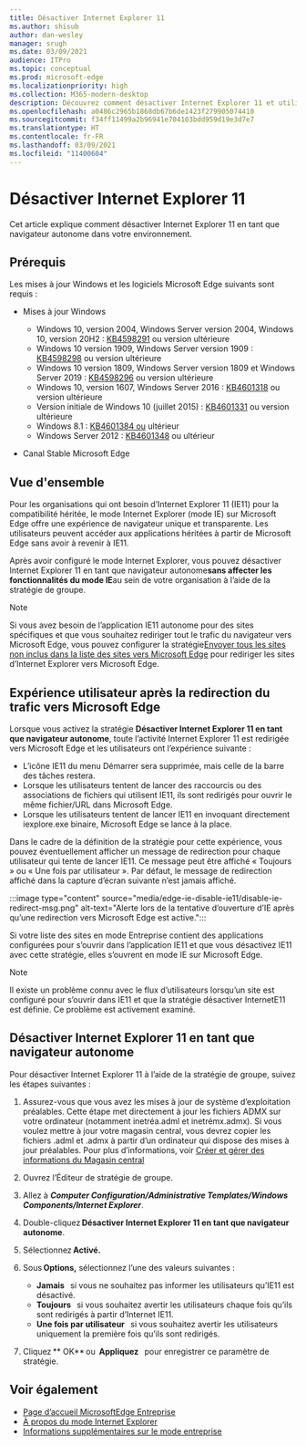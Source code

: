 ```yaml
---
title: Désactiver Internet Explorer 11
ms.author: shisub
author: dan-wesley
manager: srugh
ms.date: 03/09/2021
audience: ITPro
ms.topic: conceptual
ms.prod: microsoft-edge
ms.localizationpriority: high
ms.collection: M365-modern-desktop
description: Découvrez comment désactiver Internet Explorer 11 et utiliser le mode Internet Explorer dans Microsoft Edge.
ms.openlocfilehash: a0486c2965b1868db67b6de1423f279905074410
ms.sourcegitcommit: f34ff11499a2b96941e704103bdd959d19e3d7e7
ms.translationtype: HT
ms.contentlocale: fr-FR
ms.lasthandoff: 03/09/2021
ms.locfileid: "11400604"
---
```

# <a name="disable-internet-explorer-11"></a>Désactiver Internet Explorer 11

Cet article explique comment désactiver Internet Explorer 11 en tant que navigateur autonome dans votre environnement.

## <a name="prerequisites"></a>Prérequis

Les mises à jour Windows et les logiciels Microsoft Edge suivants sont requis :

- Mises à jour Windows

  - Windows 10, version 2004, Windows Server version 2004, Windows 10, version 20H2 : [KB4598291](https://support.microsoft.com/topic/february-2-2021-kb4598291-os-builds-19041-789-and-19042-789-preview-6a766199-a4f1-616e-1f5c-58bdc3ca5e3b) ou version ultérieure
  - Windows 10 version 1909, Windows Server version 1909 : [KB4598298](https://support.microsoft.com/topic/january-21-2021-kb4598298-os-build-18363-1350-preview-02dfd9ba-91a2-1b82-dede-42f288c02511) ou version ultérieure
  - Windows 10 version 1809, Windows Server version 1809 et Windows Server 2019 : [KB4598296](https://support.microsoft.com/topic/january-21-2021-kb4598296-os-build-17763-1728-preview-4c0931ff-45b7-ff59-5e00-c03b5afb363d) ou version ultérieure
  - Windows 10, version 1607, Windows Server 2016 : [KB4601318](https://support.microsoft.com/topic/february-9-2021-kb4601318-os-build-14393-4225-c5e3de6c-e3e6-ffb5-6197-48b9ce16446e) ou version ultérieure
   - Version initiale de Windows 10 (juillet 2015) : [KB4601331](https://support.microsoft.com/office/february-9-2021%e2%80%94kb4601331-os-build-10240-18842-6227d078-fef3-8d67-27e0-1882e6cb79ff?ui=en-US&rs=en-US&ad=US) ou version ultérieure
  - Windows 8.1 : [KB4601384 ou](https://support.microsoft.com/topic/february-9-2021-kb4601384-monthly-rollup-16bdbb75-dd4b-2910-abc5-7891c9756b96) ultérieur
  - Windows Server 2012 : [KB4601348](https://support.microsoft.com/topic/february-9-2021-kb4601348-monthly-rollup-2c338c0c-73d6-fb80-cc91-f1a86e80db0c) ou ultérieur
  
- Canal Stable Microsoft Edge


## <a name="overview"></a>Vue d'ensemble

Pour les organisations qui ont besoin d’Internet Explorer 11 (IE11) pour la compatibilité héritée, le mode Internet Explorer (mode IE) sur Microsoft Edge offre une expérience de navigateur unique et transparente. Les utilisateurs peuvent accéder aux applications héritées à partir de Microsoft Edge sans avoir à revenir à IE11.

Après avoir configuré le mode Internet Explorer, vous pouvez désactiver Internet Explorer 11 en tant que navigateur autonome**sans affecter les fonctionnalités du mode IE**au sein de votre organisation à l’aide de la stratégie de groupe.

> [!NOTE]
> Si vous avez besoin de l’application IE11 autonome pour des sites spécifiques et que vous souhaitez rediriger tout le trafic du navigateur vers Microsoft Edge, vous pouvez configurer la stratégie[Envoyer tous les sites non inclus dans la liste des sites vers Microsoft Edge](https://docs.microsoft.com/deployedge/edge-ie-mode-policies#redirect-sites-from-ie-to-microsoft-edge) pour rediriger les sites d’Internet Explorer vers Microsoft Edge.

## <a name="user-experience-after-redirecting-traffic-to-microsoft-edge"></a>Expérience utilisateur après la redirection du trafic vers Microsoft Edge

Lorsque vous activez la stratégie **Désactiver Internet Explorer 11 en tant que navigateur autonome**, toute l’activité Internet Explorer 11 est redirigée vers Microsoft Edge et les utilisateurs ont l’expérience suivante :

- L’icône IE11 du menu Démarrer sera supprimée, mais celle de la barre des tâches restera.
- Lorsque les utilisateurs tentent de lancer des raccourcis ou des associations de fichiers qui utilisent IE11, ils sont redirigés pour ouvrir le même fichier/URL dans Microsoft Edge.
- Lorsque les utilisateurs tentent de lancer IE11 en invoquant directement iexplore.exe binaire, Microsoft Edge se lance à la place.

Dans le cadre de la définition de la stratégie pour cette expérience, vous pouvez éventuellement afficher un message de redirection pour chaque utilisateur qui tente de lancer IE11. Ce message peut être affiché « Toujours » ou « Une fois par utilisateur ». Par défaut, le message de redirection affiché dans la capture d’écran suivante n’est jamais affiché.

:::image type="content" source="media/edge-ie-disable-ie11/disable-ie-redirect-msg.png" alt-text="Alerte lors de la tentative d’ouverture d’IE après qu’une redirection vers Microsoft Edge est active.":::

Si votre liste des sites en mode Entreprise contient des applications configurées pour s’ouvrir dans l’application IE11 et que vous désactivez IE11 avec cette stratégie, elles s’ouvrent en mode IE sur Microsoft Edge.
> [!NOTE]
> Il existe un problème connu avec le flux d’utilisateurs lorsqu’un site est configuré pour s’ouvrir dans IE11 et que la stratégie désactiver InternetE11 est définie. Ce problème est activement examiné.

## <a name="disable-internet-explorer-11-as-a-standalone-browser"></a>Désactiver Internet Explorer 11 en tant que navigateur autonome

Pour désactiver Internet Explorer 11 à l’aide de la stratégie de groupe, suivez les étapes suivantes :

1. Assurez-vous que vous avez les mises à jour de système d’exploitation préalables. Cette étape met directement à jour les fichiers ADMX sur votre ordinateur (notamment inetréa.adml et inetrémx.admx). Si vous voulez mettre à jour votre magasin central, vous devrez copier les fichiers .adml et .admx à partir d’un ordinateur qui dispose des mises à jour préalables. Pour plus d’informations, voir [Créer et gérer des informations du Magasin central](https://docs.microsoft.com/troubleshoot/windows-client/group-policy/create-and-manage-central-store)
2. Ouvrez l’Éditeur de stratégie de groupe.
3. Allez à ***Computer Configuration/Administrative Templates/Windows Components/Internet Explorer***. 
4. Double-cliquez **Désactiver Internet Explorer 11 en tant que navigateur autonome**.
5. Sélectionnez **Activé.**
6. Sous **Options,** sélectionnez l’une des valeurs suivantes :

   - **Jamais**   si vous ne souhaitez pas informer les utilisateurs qu’IE11 est désactivé.
   - **Toujours**   si vous souhaitez avertir les utilisateurs chaque fois qu’ils sont redirigés à partir d’Internet IE11.
   - **Une fois par utilisateur**   si vous souhaitez avertir les utilisateurs uniquement la première fois qu’ils sont redirigés.

7. Cliquez ** OK** ou  **Appliquez**   pour enregistrer ce paramètre de stratégie.

## <a name="see-also"></a>Voir également

- [Page d’accueil MicrosoftEdge Entreprise](https://aka.ms/EdgeEnterprise)
- [À propos du mode Internet Explorer](https://docs.microsoft.com/deployedge/edge-ie-mode)
- [Informations supplémentaires sur le mode entreprise](https://docs.microsoft.com/internet-explorer/ie11-deploy-guide/enterprise-mode-overview-for-ie11)
